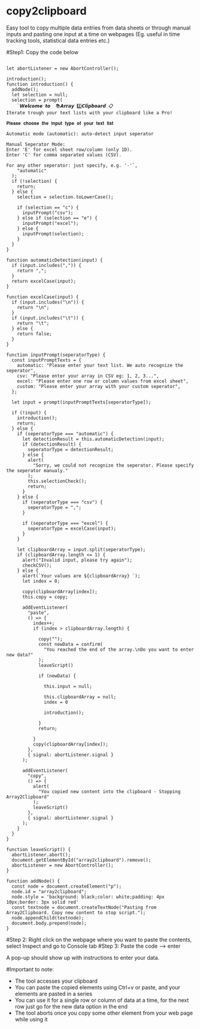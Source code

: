 # copy2clipboard
Easy tool to copy multiple data entries from data sheets or through manual inputs and pasting one input at a time on webpages (Eg. useful in time tracking tools, statistical data entries etc.)

#Step1: Copy the code below

```

let abortListener = new AbortController();

introduction();
function introduction() {
  addNode();
  let selection = null;
  selection = prompt(
    `𝙒𝙚𝙡𝙘𝙤𝙢𝙚 𝙩𝙤  📚𝘼𝙧𝙧𝙖𝙮 2️⃣𝘾𝙡𝙞𝙥𝙗𝙤𝙖𝙧𝙙 📋
Iterate trough your text lists with your clipboard like a Pro!

𝐏𝐥𝐞𝐚𝐬𝐞 𝐜𝐡𝐨𝐨𝐬𝐞 𝐭𝐡𝐞 𝐢𝐧𝐩𝐮𝐭 𝐭𝐲𝐩𝐞 𝐨𝐟 𝐲𝐨𝐮𝐫 𝐭𝐞𝐱𝐭 𝐥𝐢𝐬𝐭

Automatic mode (automatic): auto-detect input seperator

Manual Seperator Mode:
Enter 'E' for excel sheet row/column (only 1D).
Enter 'C' for comma separated values (CSV).

For any other seperator: just specify, e.g. '-'`,
    "automatic"
  );
  if (!selection) {
    return;
  } else {
    selection = selection.toLowerCase();

    if (selection == "c") {
      inputPrompt("csv");
    } else if (selection == "e") {
      inputPrompt("excel");
    } else {
      inputPrompt(selection);
    }
  }
}

function automaticDetection(input) {
  if (input.includes(",")) {
    return ",";
  }
  return excelCase(input);
}

function excelCase(input) {
  if (input.includes("\n")) {
    return "\n";
  }
  if (input.includes("\t")) {
    return "\t";
  } else {
    return false;
  }
}

function inputPrompt(seperatorType) {
  const inputPromptTexts = {
    automatic: "Please enter your text list. We auto recognize the seperator",
    csv: "Please enter your array in CSV eg: 1, 2, 3...",
    excel: "Please enter one row or column values from excel sheet",
    custom: "Please enter your array with your custom seperator",
  };

  let input = prompt(inputPromptTexts[seperatorType]);

  if (!input) {
    introduction();
    return;
  } else {
    if (seperatorType === "automatic") {
      let detectionResult = this.automaticDetection(input);
      if (detectionResult) {
        seperatorType = detectionResult;
      } else {
        alert(
          "Sorry, we could not recognize the seperator. Please specify the seperator manualy."
        );
        this.selectionCheck();
        return;
      }
    } else {
      if (seperatorType === "csv") {
        seperatorType = ",";
      }

      if (seperatorType === "excel") {
        seperatorType = excelCase(input);
      }
    }

    let clipboardArray = input.split(seperatorType);
    if (clipboardArray.length <= 1) {
      alert("Invalid input, please try again");
      checkCSV();
    } else {
      alert(`Your values are ${clipboardArray} `);
      let index = 0;

      copy(clipboardArray[index]);
      this.copy = copy;

      addEventListener(
        "paste",
        () => {
          index++;
          if (index > clipboardArray.length) {

            copy("");
            const newData = confirm(
              "You reached the end of the array.\nDo you want to enter new data?"
            );
            leaveScript()

            if (newData) {

              this.input = null;

              this.clipboardArray = null;
              index = 0

              introduction();

            }
            return;

          }
          copy(clipboardArray[index]);
        },
        { signal: abortListener.signal }
      );

      addEventListener(
        "copy",
        () => {
          alert(
            "You copied new content into the clipboard - Stopping Array2Clipboard"
          );
          leaveScript()
        },
        { signal: abortListener.signal }
      );
    }
  }
}

function leaveScript() {
  abortListener.abort();
  document.getElementById("array2clipboard").remove();
  abortListener = new AbortController();
}

function addNode() {
  const node = document.createElement("p");
  node.id = "array2clipboard";
  node.style = 'background: black;color: white;padding: 4px 10px;border: 3px solid red'
  const textnode = document.createTextNode("Pasting from Array2Clipboard. Copy new content to stop script.");
  node.appendChild(textnode);
  document.body.prepend(node);
}
```
#Step 2: Right click on the webpage where you want to paste the contents, select Inspect and go to Console tab
#Step 3: Paste the code --> enter

A pop-up should show up with instructions to enter your data. 

#Important to note:
- The tool accesses your clipboard
- You can paste the copied elements using Ctrl+v or paste, and your elements are pasted in a series
- You can use it for a single row or column of data at a time, for the next row just go for the new data option in the end
- The tool aborts once you copy some other element from your web page while using it
